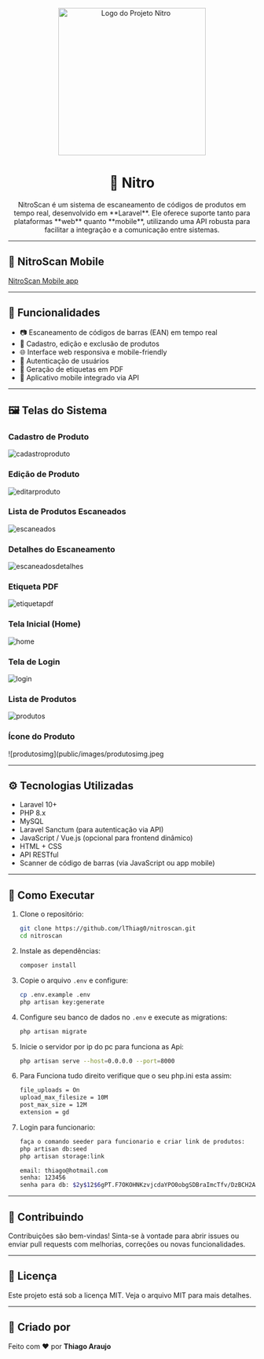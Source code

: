 <p align="center">
  <img src="/public/images/Nitro.png" alt="Logo do Projeto Nitro" width="300"/>
</p>

<h1 align="center">📱 Nitro</h1>

<p align="center">
  NitroScan é um sistema de escaneamento de códigos de produtos em tempo real, desenvolvido em **Laravel**. Ele oferece suporte tanto para plataformas **web** quanto **mobile**, utilizando uma API robusta para facilitar a integração e a comunicação entre sistemas.
</p>

---

## 📱 NitroScan Mobile

<a href="https://github.com/lThiag0/nitroscan_mobile" alt="NitroScan Mobile app" target="_blank">NitroScan Mobile app</a>

---

## 🚀 Funcionalidades

- 📷 Escaneamento de códigos de barras (EAN) em tempo real
- 💾 Cadastro, edição e exclusão de produtos
- 🌐 Interface web responsiva e mobile-friendly
- 🔐 Autenticação de usuários
- 📄 Geração de etiquetas em PDF
- 📱 Aplicativo mobile integrado via API

---

## 🖼️ Telas do Sistema

### Cadastro de Produto
![cadastroproduto](public/images/cadastraproduto.jpeg)

### Edição de Produto
![editarproduto](public/images/editarprodutor.jpeg)

### Lista de Produtos Escaneados
![escaneados](public/images/escaneados.jpeg)

### Detalhes do Escaneamento
![escaneadosdetalhes](public/images/escaneadosdetalhes.jpeg)

### Etiqueta PDF
![etiquetapdf](public/images/etiquetapdf.jpeg)

### Tela Inicial (Home)
![home](public/images/home.jpeg)

### Tela de Login
![login](public/images/login.jpeg)

### Lista de Produtos
![produtos](public/images/produtos.jpeg)

### Ícone do Produto
![produtosimg](public/images/produtosimg.jpeg

---

## ⚙️ Tecnologias Utilizadas

- Laravel 10+
- PHP 8.x
- MySQL
- Laravel Sanctum (para autenticação via API)
- JavaScript / Vue.js (opcional para frontend dinâmico)
- HTML + CSS
- API RESTful
- Scanner de código de barras (via JavaScript ou app mobile)

---

## 📲 Como Executar

1. Clone o repositório:
   ```bash
   git clone https://github.com/lThiag0/nitroscan.git
   cd nitroscan
   ```

2. Instale as dependências:
   ```bash
   composer install
   ```

3. Copie o arquivo `.env` e configure:
   ```bash
   cp .env.example .env
   php artisan key:generate
   ```

4. Configure seu banco de dados no `.env` e execute as migrations:
   ```bash
   php artisan migrate
   ```

5. Inicie o servidor por ip do pc para funciona as Api:
   ```bash
   php artisan serve --host=0.0.0.0 --port=8000
   ```

6. Para Funciona tudo direito verifique que o seu php.ini esta assim:
   ```bash
   file_uploads = On
   upload_max_filesize = 10M
   post_max_size = 12M
   extension = gd
   ```

7. Login para funcionario:
   ```bash
   faça o comando seeder para funcionario e criar link de produtos:
   php artisan db:seed
   php artisan storage:link

   email: thiago@hotmail.com
   senha: 123456
   senha para db: $2y$12$6gPT.F7OKOHNKzvjcdaYPO0obgSDBraImcTfv/DzBCH2A4sdbVCtC
   ```

---

## 🤝 Contribuindo

Contribuições são bem-vindas! Sinta-se à vontade para abrir issues ou enviar pull requests com melhorias, correções ou novas funcionalidades.

---

## 📄 Licença

Este projeto está sob a licença MIT. Veja o arquivo MIT para mais detalhes.

---

## 🦸 Criado por

Feito com ❤️ por **Thiago Araujo**
